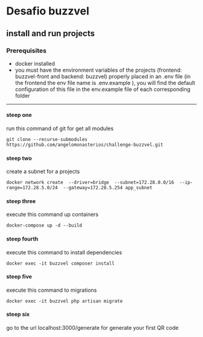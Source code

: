 # Desafio buzzvel

## install and run projects

### Prerequisites
* docker installed
* you must have the environment variables of the projects (frontend: buzzvel-front and backend: buzzvel)
properly placed in an .env file (in the frontend the env file name is .env.example ), you will find the default configuration of this
file in the env.example file of each corresponding folder
----

#### steep one
run this command of git for get all modules
~~~~
git clone --recurse-submodules https://github.com/angelomonasterios/challenge-buzzvel.git
~~~~

#### steep two
create a subnet for a projects
~~~~ 
docker network create  --driver=bridge  --subnet=172.28.0.0/16  --ip-range=172.28.5.0/24  --gateway=172.28.5.254 app_subnet

~~~~
#### steep three
execute this command up containers
~~~~
docker-compose up -d --build
~~~~


#### steep fourth
execute this command to install dependencies
~~~~
docker exec -it buzzvel composer install
~~~~


#### steep five 
execute this command to migrations
~~~~
docker exec -it buzzvel php artisan migrate
~~~~


#### steep six  
go to the url localhost:3000/generate for generate your first QR code 


